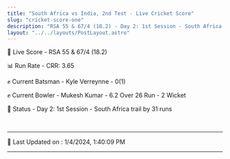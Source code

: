 ```yaml
---
title: "South Africa vs India, 2nd Test - Live Cricket Score"
slug: "cricket-score-one"
description: "RSA 55 & 67/4 (18.2) - Day 2: 1st Session - South Africa trail by 31 runs."
layout: "../../layouts/PostLayout.astro"
---
```


🔴 Live Score - RSA 55 & 67/4 (18.2)  

📊 Run Rate - CRR: 3.65  

✊ Current Batsman - Kyle Verreynne - 0(1)  

✊ Current Bowler - Mukesh Kumar - 6.2 Over 26 Run - 2 Wicket  

📑 Status - Day 2: 1st Session - South Africa trail by 31 runs

<br />

***

📝 Last Updated on : 1/4/2024, 1:40:09 PM

***

